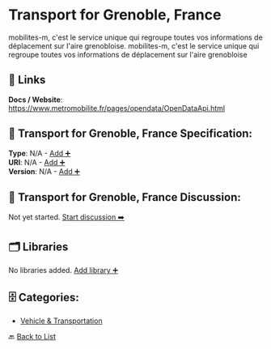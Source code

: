 # Transport for Grenoble, France

mobilites-m, c'est le service unique qui regroupe toutes vos informations de déplacement sur l'aire grenobloise.  mobilites-m, c'est le service unique qui regroupe toutes vos informations de déplacement sur l'aire grenobloise

##  🔗 Links
**Docs / Website**: https://www.metromobilite.fr/pages/opendata/OpenDataApi.html

## 🧬 Transport for Grenoble, France Specification:
**Type**: N/A - [Add ➕](https://github.com/apis-list/apis-list/edit/main/apis.yaml#L19943)  
**URI**: N/A - [Add ➕](https://github.com/apis-list/apis-list/edit/main/apis.yaml#L19943)  
**Version**: N/A - [Add ➕](https://github.com/apis-list/apis-list/edit/main/apis.yaml#L19943)

## 💬 Transport for Grenoble, France Discussion:
Not yet started. [Start discussion ➡️](https://github.com/apis-list/apis-list/discussions/new)

## 🗂️ Libraries

No libraries added. [Add library ➕](https://github.com/apis-list/apis-list/edit/main/apis.yaml#L19943)    


## 🗄️ Categories:
- [Vehicle & Transportation](https://github.com/apis-list/apis-list#vehicle--transportation-)

🔙  [Back to List](https://github.com/apis-list/apis-list)
